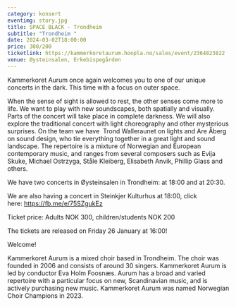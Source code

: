 ```yaml
---
category: konsert
eventimg: story.jpg
title: SPACE BLACK - Trondheim
subtitle: "Trondheim "
date: 2024-03-02T18:00:00
price: 300/200
ticketlink: https://kammerkoretaurum.hoopla.no/sales/event/2364823822
venue: Øysteinsalen, Erkebispegården
---
```

Kammerkoret Aurum once again welcomes you to one of our unique concerts in the dark. This time with a focus on outer space.

When the sense of sight is allowed to rest, the other senses come more to life. We want to play with new soundscapes, both spatially and visually. Parts of the concert will take place in complete darkness. We will also explore the traditional concert with light choreography and other mysterious surprises. On the team we have  Trond Walleraunet on lights and Are Åberg on sound design, who tie everything together in a great light and sound landscape. The repertoire is a mixture of Norwegian and European contemporary music, and ranges from several composers such as Evija Skuke, Michael Ostrzyga, Ståle Kleiberg, Elisabeth Anvik, Phillip Glass and others.

We have two concerts in Øysteinsalen in Trondheim: at 18:00 and at 20:30.

We are also having a concert in Steinkjer Kulturhus at 18:00, click here: <https://fb.me/e/75SZgukEz> 

Ticket price: Adults NOK 300, children/students NOK 200

The tickets are released on Friday 26 January at 16:00!



Welcome!

Kammerkoret Aurum is a mixed choir based in Trondheim. The choir was founded in 2006 and consists of around 30 singers. Kammerkoret Aurum is led by conductor Eva Holm Foosnæs. Aurum has a broad and varied repertoire with a particular focus on new, Scandinavian music, and is actively purchasing new music. Kammerkoret Aurum was named Norwegian Choir Champions in 2023.

